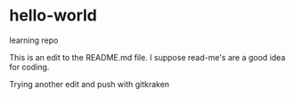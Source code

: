 # hello-world
learning repo

This is an edit to the README.md file. 
I suppose read-me's are a good idea for coding.

Trying another edit and push with gitkraken